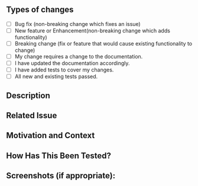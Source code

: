 ## Types of changes
<!--- Put an `x` in all the boxes that apply: -->
- [ ] Bug fix (non-breaking change which fixes an issue)
- [ ] New feature or Enhancement(non-breaking change which adds functionality)
- [ ] Breaking change (fix or feature that would cause existing functionality to change)
- [ ] My change requires a change to the documentation.
- [ ] I have updated the documentation accordingly.
- [ ] I have added tests to cover my changes.
- [ ] All new and existing tests passed.

## Description
<!--- Describe your changes in detail -->
<!--- @mentions of the person or team responsible for reviewing proposed changes.-->

## Related Issue
<!--- This project only accepts pull requests related to open issues -->
<!--- If suggesting a new feature or change, please discuss it in an issue first -->
<!--- If fixing a bug, there should be an issue describing it with steps to reproduce -->
<!--- Please link to the issue here: -->

## Motivation and Context
<!--- Why is this change required? What problem does it solve? -->
<!--- If it fixes an open issue, please link to the issue here. -->

## How Has This Been Tested?
<!--- Please describe in detail how you tested your changes. -->
<!--- Include details of your testing environment, and the tests you ran to -->
<!--- see how your change affects other areas of the code, etc. -->

## Screenshots (if appropriate):
